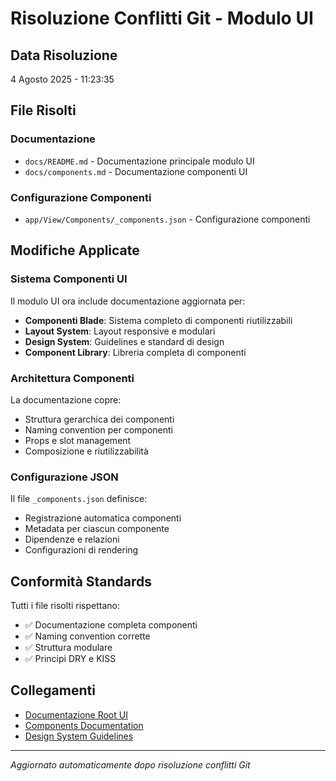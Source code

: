 # Risoluzione Conflitti Git - Modulo UI

## Data Risoluzione
4 Agosto 2025 - 11:23:35

## File Risolti

### Documentazione
- `docs/README.md` - Documentazione principale modulo UI
- `docs/components.md` - Documentazione componenti UI

### Configurazione Componenti
- `app/View/Components/_components.json` - Configurazione componenti

## Modifiche Applicate

### Sistema Componenti UI
Il modulo UI ora include documentazione aggiornata per:
- **Componenti Blade**: Sistema completo di componenti riutilizzabili
- **Layout System**: Layout responsive e modulari
- **Design System**: Guidelines e standard di design
- **Component Library**: Libreria completa di componenti

### Architettura Componenti
La documentazione copre:
- Struttura gerarchica dei componenti
- Naming convention per componenti
- Props e slot management
- Composizione e riutilizzabilità

### Configurazione JSON
Il file `_components.json` definisce:
- Registrazione automatica componenti
- Metadata per ciascun componente
- Dipendenze e relazioni
- Configurazioni di rendering

## Conformità Standards

Tutti i file risolti rispettano:
- ✅ Documentazione completa componenti
- ✅ Naming convention corrette
- ✅ Struttura modulare
- ✅ Principi DRY e KISS

## Collegamenti

- [Documentazione Root UI](../../../docs/modules/ui.md)
- [Components Documentation](./components.md)
- [Design System Guidelines](../../../docs/design-system.md)

---
*Aggiornato automaticamente dopo risoluzione conflitti Git*
